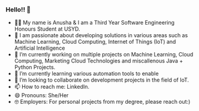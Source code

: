 ### Hello!! 👋

- 👩‍💻 My name is Anusha & I am a Third Year Software Engineering Honours Student at USYD.
- 🦾 I am passionate about developing solutions in various areas such as Machine Learning, Cloud Computing, Internet of Things (IoT) and Artificial Intelligence
- 🔭 I’m currently working on multiple projects on Machine Learning, Cloud Computing, Marketing Cloud Technologies and miscallenous Java + Python Projects.
- 🌱 I’m currently learning various automation tools to enable
- 👯 I’m looking to collaborate on development projects in the field of IoT.
- 📫 How to reach me: LinkedIn.
- 😄 Pronouns: She/Her
- 🤓 Employers: For personal projects from my degree, please reach out:)
